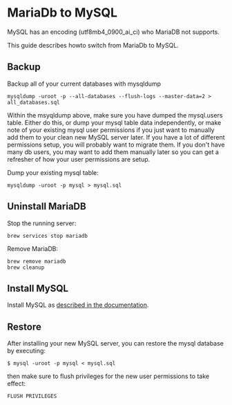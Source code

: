 # MariaDb to MySQL

MySQL has an encoding (utf8mb4_0900_ai_ci) who MariaDB not supports.

This guide describes howto switch from MariaDb to MySQL.

## Backup

Backup all of your current databases with mysqldump

```shell
mysqldump -uroot -p --all-databases --flush-logs --master-data=2 > all_databases.sql
```

Within the msyqldump above, make sure you have dumped the mysql.users table. 
Either do this, or dump your mysql table data independently, or make note of
your existing mysql user permissions if you just want to manually add them to
your clean new MySQL server later. If you have a lot of different permissions
setup, you will probably want to migrate them. If you don't have many db users,
you may want to add them manually later so you can get a refresher of how your
user permissions are setup.

Dump your existing mysql table:

```shell
mysqldump -uroot -p mysql > mysql.sql
```

## Uninstall MariaDB

Stop the running server:

```shell
brew services stop mariadb
```

Remove MariaDB:

```shell
brew remove mariadb
brew cleanup
```

## Install MySQL

Install MySQL as [described in the documentation](../Installation/MySQL.md).

## Restore

After installing your new MySQL server, you can restore the mysql database by
executing:

```shell
$ mysql -uroot -p mysql < mysql.sql
```

then make sure to flush privileges for the new user permissions to take effect:

```shell
FLUSH PRIVILEGES
```
